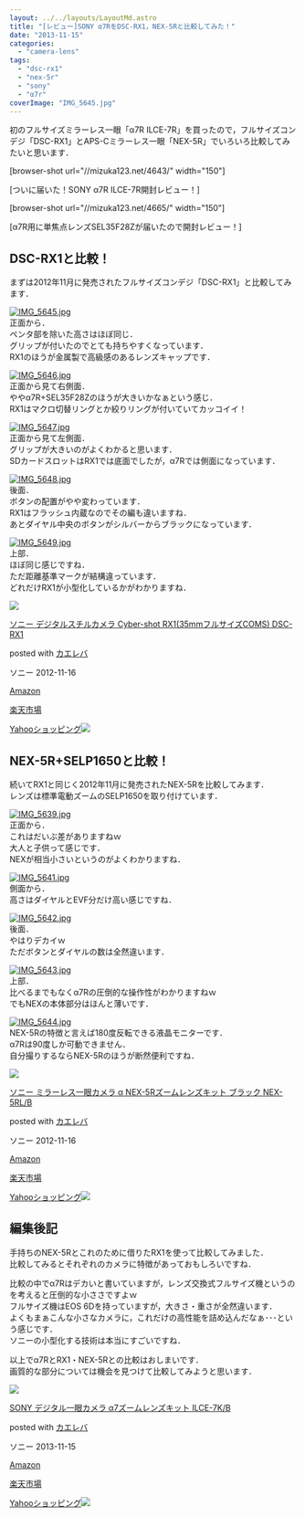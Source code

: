 ```yaml
---
layout: ../../layouts/LayoutMd.astro
title: "[レビュー]SONY α7RをDSC-RX1，NEX-5Rと比較してみた！"
date: "2013-11-15"
categories: 
  - "camera-lens"
tags: 
  - "dsc-rx1"
  - "nex-5r"
  - "sony"
  - "α7r"
coverImage: "IMG_5645.jpg"
---
```


初のフルサイズミラーレス一眼「α7R ILCE-7R」を買ったので，フルサイズコンデジ「DSC-RX1」とAPS-Cミラーレス一眼「NEX-5R」でいろいろ比較してみたいと思います．

\[browser-shot url="//mizuka123.net/4643/" width="150"\]

[ついに届いた！SONY α7R ILCE-7R開封レビュー！]

\[browser-shot url="//mizuka123.net/4665/" width="150"\]

[α7R用に単焦点レンズSEL35F28Zが届いたので開封レビュー！]

## DSC-RX1と比較！

まずは2012年11月に発売されたフルサイズコンデジ「DSC-RX1」と比較してみます．

[![IMG_5645.jpg](/wp/images/10865886533_10182eae4b_b.jpg)](http://www.flickr.com/photos/67522130@N08/10865886533/ "IMG_5645.jpg")  
正面から．  
ペンタ部を除いた高さはほぼ同じ．  
グリップが付いたのでとても持ちやすくなっています．  
RX1のほうが金属製で高級感のあるレンズキャップです．

[![IMG_5646.jpg](/wp/images/10865552655_2cb3d809ab_b.jpg)](http://www.flickr.com/photos/67522130@N08/10865552655/ "IMG_5646.jpg")  
正面から見て右側面．  
ややα7R+SEL35F28Zのほうが大きいかなぁという感じ．  
RX1はマクロ切替リングとか絞りリングが付いていてカッコイイ！

[![IMG_5647.jpg](/wp/images/10865892253_eab7617eb8_b.jpg)](http://www.flickr.com/photos/67522130@N08/10865892253/ "IMG_5647.jpg")  
正面から見て左側面．  
グリップが大きいのがよくわかると思います．  
SDカードスロットはRX1では底面でしたが，α7Rでは側面になっています．

[![IMG_5648.jpg](/wp/images/10865592486_cb4df2fce9_b.jpg)](http://www.flickr.com/photos/67522130@N08/10865592486/ "IMG_5648.jpg")  
後面．  
ボタンの配置がやや変わっています．  
RX1はフラッシュ内蔵なのでその編も違いますね．  
あとダイヤル中央のボタンがシルバーからブラックになっています．

[![IMG_5649.jpg](/wp/images/10865593986_0c874d91a5_b.jpg)](http://www.flickr.com/photos/67522130@N08/10865593986/ "IMG_5649.jpg")  
上部．  
ほぼ同じ感じですね．  
ただ距離基準マークが結構違っています．  
どれだけRX1が小型化しているかがわかりますね．

[![](/wp/images/41uL0ZN%2B0NL._SL160_.jpg)](https://www.amazon.co.jp/exec/obidos/ASIN/B009O06WY0/mizuka123-22/ref=nosim/)

[ソニー デジタルスチルカメラ Cyber-shot RX1(35mmフルサイズCOMS) DSC-RX1](https://www.amazon.co.jp/exec/obidos/ASIN/B009O06WY0/mizuka123-22/ref=nosim/)

posted with [カエレバ](http://kaereba.com)

ソニー 2012-11-16

[Amazon](http://www.amazon.co.jp/gp/search?keywords=Cyber-shot%20RX1&__mk_ja_JP=%83J%83%5E%83J%83i&tag=mizuka123-22 "アマゾン")

[楽天市場](http://hb.afl.rakuten.co.jp/hgc/032b53ee.4b34c5ee.0f4a541e.f440145e/?pc=http%3A%2F%2Fsearch.rakuten.co.jp%2Fsearch%2Fmall%2FCyber-shot%2520RX1%2F-%2Ff.1-p.1-s.1-sf.0-st.A-v.2%3Fx%3D0%26scid%3Daf_ich_link_urltxt%26m%3Dhttp%3A%2F%2Fm.rakuten.co.jp%2F "楽天市場")

[Yahooショッピング![](//ad.jp.ap.valuecommerce.com/servlet/gifbanner?sid=3066752&pid=881990642)](//ck.jp.ap.valuecommerce.com/servlet/referral?sid=3066752&pid=881990642&vc_url=http%3A%2F%2Fshopping.search.yahoo.co.jp%2Fsearch%3FuIv%3Don%26ei%3DUTF-8%26tab_ex%3Dcommerce%26slider%3D0%26va%3DCyber-shot%2520RX1 "Yahooショッピング")

## NEX-5R+SELP1650と比較！

続いてRX1と同じく2012年11月に発売されたNEX-5Rを比較してみます．  
レンズは標準電動ズームのSELP1650を取り付けています．

[![IMG_5639.jpg](/wp/images/10865883533_f17ec896d5_b.jpg)](http://www.flickr.com/photos/67522130@N08/10865883533/ "IMG_5639.jpg")  
正面から．  
これはだいぶ差がありますねｗ  
大人と子供って感じです．  
NEXが相当小さいというのがよくわかりますね．

[![IMG_5641.jpg](/wp/images/10865582966_63112390cf_b.jpg)](http://www.flickr.com/photos/67522130@N08/10865582966/ "IMG_5641.jpg")  
側面から．  
高さはダイヤルとEVF分だけ高い感じですね．

[![IMG_5642.jpg](/wp/images/10865699644_91c9f27afd_b.jpg)](http://www.flickr.com/photos/67522130@N08/10865699644/ "IMG_5642.jpg")  
後面．  
やはりデカイｗ  
ただボタンとダイヤルの数は全然違います．

[![IMG_5643.jpg](/wp/images/10865890983_b32bbf4155_b.jpg)](http://www.flickr.com/photos/67522130@N08/10865890983/ "IMG_5643.jpg")  
上部．  
比べるまでもなくα7Rの圧倒的な操作性がわかりますねｗ  
でもNEXの本体部分はほんと薄いです．

[![IMG_5644.jpg](/wp/images/10865704984_8591eb8d14_b.jpg)](http://www.flickr.com/photos/67522130@N08/10865704984/ "IMG_5644.jpg")  
NEX-5Rの特徴と言えば180度反転できる液晶モニターです．  
α7Rは90度しか可動できません．  
自分撮りするならNEX-5Rのほうが断然便利ですね．

[![](/wp/images/41jOJimvYCL._SL160_.jpg)](https://www.amazon.co.jp/exec/obidos/ASIN/B009Z3PCII/mizuka123-22/ref=nosim/)

[ソニー ミラーレス一眼カメラ α NEX-5Rズームレンズキット ブラック NEX-5RL/B](https://www.amazon.co.jp/exec/obidos/ASIN/B009Z3PCII/mizuka123-22/ref=nosim/)

posted with [カエレバ](http://kaereba.com)

ソニー 2012-11-16

[Amazon](http://www.amazon.co.jp/gp/search?keywords=NEX-5R%20NEX-5RL%2FB&__mk_ja_JP=%83J%83%5E%83J%83i&tag=mizuka123-22 "アマゾン")

[楽天市場](http://hb.afl.rakuten.co.jp/hgc/032b53ee.4b34c5ee.0f4a541e.f440145e/?pc=http%3A%2F%2Fsearch.rakuten.co.jp%2Fsearch%2Fmall%2FNEX-5R%2520NEX-5RL%252FB%2F-%2Ff.1-p.1-s.1-sf.0-st.A-v.2%3Fx%3D0%26scid%3Daf_ich_link_urltxt%26m%3Dhttp%3A%2F%2Fm.rakuten.co.jp%2F "楽天市場")

[Yahooショッピング![](//ad.jp.ap.valuecommerce.com/servlet/gifbanner?sid=3066752&pid=881990642)](//ck.jp.ap.valuecommerce.com/servlet/referral?sid=3066752&pid=881990642&vc_url=http%3A%2F%2Fshopping.search.yahoo.co.jp%2Fsearch%3FuIv%3Don%26ei%3DUTF-8%26tab_ex%3Dcommerce%26slider%3D0%26va%3DNEX-5R%2520NEX-5RL%252FB "Yahooショッピング")

## 編集後記

手持ちのNEX-5Rとこれのために借りたRX1を使って比較してみました．  
比較してみるとそれぞれのカメラに特徴があっておもしろいですね．

比較の中でα7Rはデカいと書いていますが，レンズ交換式フルサイズ機というのを考えると圧倒的な小ささですよｗ  
フルサイズ機はEOS 6Dを持っていますが，大きさ・重さが全然違います．  
よくもまぁこんな小さなカメラに，これだけの高性能を詰め込んだなぁ･･･という感じです．  
ソニーの小型化する技術は本当にすごいですね．

以上でα7RとRX1・NEX-5Rとの比較はおしまいです．  
画質的な部分については機会を見つけて比較してみようと思います．

[![](/wp/images/41oPuHlrymL._SL160_.jpg)](https://www.amazon.co.jp/exec/obidos/ASIN/B00FXKLPVU/mizuka123-22/ref=nosim/)

[SONY デジタル一眼カメラ α7ズームレンズキット ILCE-7K/B](https://www.amazon.co.jp/exec/obidos/ASIN/B00FXKLPVU/mizuka123-22/ref=nosim/)

posted with [カエレバ](http://kaereba.com)

ソニー 2013-11-15

[Amazon](http://www.amazon.co.jp/gp/search?keywords=ILCE-7K%2FB&__mk_ja_JP=%83J%83%5E%83J%83i&tag=mizuka123-22 "アマゾン")

[楽天市場](http://hb.afl.rakuten.co.jp/hgc/032b53ee.4b34c5ee.0f4a541e.f440145e/?pc=http%3A%2F%2Fsearch.rakuten.co.jp%2Fsearch%2Fmall%2FILCE-7K%252FB%2F-%2Ff.1-p.1-s.1-sf.0-st.A-v.2%3Fx%3D0%26scid%3Daf_ich_link_urltxt%26m%3Dhttp%3A%2F%2Fm.rakuten.co.jp%2F "楽天市場")

[Yahooショッピング![](//ad.jp.ap.valuecommerce.com/servlet/gifbanner?sid=3066752&pid=881990642)](//ck.jp.ap.valuecommerce.com/servlet/referral?sid=3066752&pid=881990642&vc_url=http%3A%2F%2Fshopping.search.yahoo.co.jp%2Fsearch%3FuIv%3Don%26ei%3DUTF-8%26tab_ex%3Dcommerce%26slider%3D0%26va%3DILCE-7K%252FB "Yahooショッピング")
